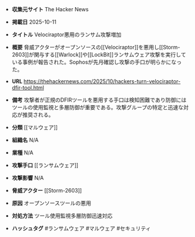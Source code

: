 - **収集元サイト**
The Hacker News

- **掲載日**
2025-10-11

- **タイトル**
Velociraptor悪用のランサム攻撃増加

- **概要**
脅威アクターがオープンソースの[[Velociraptor]]を悪用し[[Storm-2603]]が関与する[[Warlock]]や[[LockBit]]ランサムウェア攻撃を実行している事例が報告された。Sophosが先月確認し攻撃の手口が明らかになった。

- **URL**
https://thehackernews.com/2025/10/hackers-turn-velociraptor-dfir-tool.html

- **備考**
攻撃者が正規のDFIRツールを悪用する手口は検知困難であり防御にはツールの使用監視と多層防御が重要である。攻撃グループの特定と迅速な対応が推奨される。

- **分類**
[[マルウェア]]

- **組織名**
N/A

- **業種**
N/A

- **攻撃手口**
[[ランサムウェア]]

- **攻撃影響**
N/A

- **脅威アクター**
[[Storm-2603]]

- **原因**
オープンソースツールの悪用

- **対処方法**
ツール使用監視多層防御迅速対応

- **ハッシュタグ**
#ランサムウェア #マルウェア #セキュリティ
